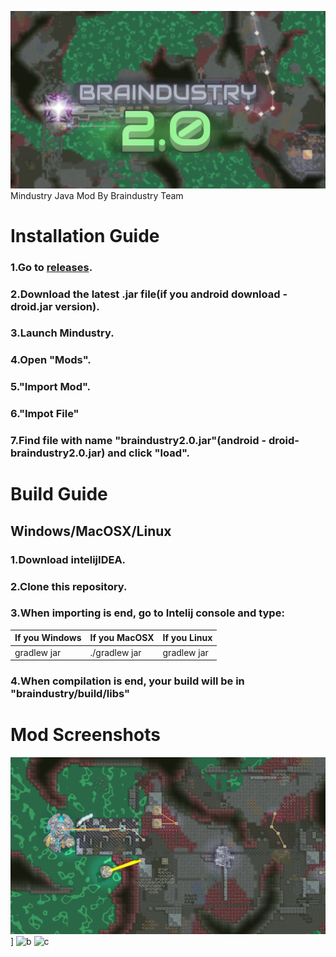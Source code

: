 ![alt tag]( https://github.com/pixaxeofpixie/pictures/blob/main/logo.png?raw=true)
Mindustry Java Mod By Braindustry Team 

# Installation Guide

### 1.Go to [releases]( https://github.com/pixaxeofpixie/Braindustry-Mod/releases ).

### 2.Download the latest .jar file(if you android download -droid.jar version).

### 3.Launch Mindustry.

### 4.Open "Mods".

### 5."Import Mod".

### 6."Impot File"

### 7.Find file with name "braindustry2.0.jar"(android - droid-braindustry2.0.jar) and click "load".

# Build Guide

## Windows/MacOSX/Linux

### 1.Download intelijIDEA.

### 2.Clone this repository.

### 3.When importing is end, go to Intelij console and type:

If you Windows  |  If you MacOSX  | If you Linux
------------ | ------------------------- | -------------
gradlew jar | ./gradlew jar | gradlew jar

### 4.When compilation is end, your build will be in "braindustry/build/libs"

# Mod Screenshots

![a](https://github.com/pixaxeofpixie/pictures/blob/main/screen2.png?raw=true)]
![b](https://user-images.githubusercontent.com/63517945/102699428-a69ea400-4255-11eb-8bb0-484f630e79f3.png)
![c](https://user-images.githubusercontent.com/63517945/101539745-0f616300-39b0-11eb-99ec-5c2fc6d75d80.png)
